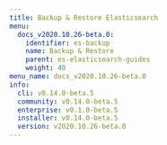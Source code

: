 ```yaml
---
title: Backup & Restore Elasticsearch
menu:
  docs_v2020.10.26-beta.0:
    identifier: es-backup
    name: Backup & Restore
    parent: es-elasticsearch-guides
    weight: 40
menu_name: docs_v2020.10.26-beta.0
info:
  cli: v0.14.0-beta.5
  community: v0.14.0-beta.5
  enterprise: v0.1.0-beta.5
  installer: v0.14.0-beta.5
  version: v2020.10.26-beta.0
---
```


